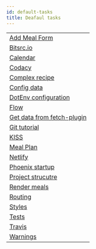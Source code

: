 ```yaml
---
id: default-tasks
title: Deafaul tasks
---
```

|       |
|-------|
| [Add Meal Form](default-tasks/add-meal-form.md)|
| [ Bitsrc.io](default-tasks/bitsrc-io.md)|
| [Calendar](default-tasks/calendar.md)|
| [Codacy](default-tasks/codacy.md)|
| [Complex recipe](default-tasks/complex-recipe.md)|
| [Config data](default-tasks/config-data.md)|
| [DotEnv configuration](default-tasks/dotenv-configuration.md)|
| [Flow](default-tasks/flow.md)|
| [Get data from fetch-plugin](default-tasks/get-data-from-fetch-plugin.md)|
| [Git tutorial](default-tasks/git-tutorial.md)|
| [KISS](default-tasks/kiss.md)|
| [Meal Plan](default-tasks/meal-plan.md)|
| [Netlify](default-tasks/netlify.md)|
| [Phoenix startup](default-tasks/phoenix-startup.md)|
| [Project strucutre](default-tasks/project-strucutre.md)|
| [Render meals](default-tasks/render-meals.md)|
| [Routing](default-tasks/routing.md)|
| [Styles](default-tasks/styles.md)|
| [Tests](default-tasks/tests.md)|
| [Travis](default-tasks/travis.md)|
| [Warnings](default-tasks/warnings.md)|
